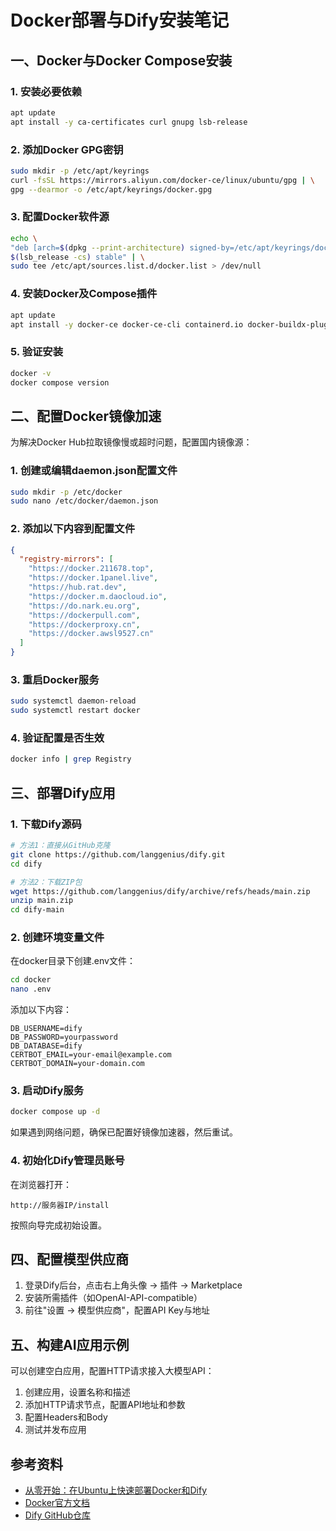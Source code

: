 # Docker部署与Dify安装笔记

## 一、Docker与Docker Compose安装

### 1. 安装必要依赖

```bash
apt update
apt install -y ca-certificates curl gnupg lsb-release
```

### 2. 添加Docker GPG密钥

```bash
sudo mkdir -p /etc/apt/keyrings
curl -fsSL https://mirrors.aliyun.com/docker-ce/linux/ubuntu/gpg | \
gpg --dearmor -o /etc/apt/keyrings/docker.gpg
```

### 3. 配置Docker软件源

```bash
echo \
"deb [arch=$(dpkg --print-architecture) signed-by=/etc/apt/keyrings/docker.gpg] https://mirrors.aliyun.com/docker-ce/linux/ubuntu \
$(lsb_release -cs) stable" | \
sudo tee /etc/apt/sources.list.d/docker.list > /dev/null
```

### 4. 安装Docker及Compose插件

```bash
apt update
apt install -y docker-ce docker-ce-cli containerd.io docker-buildx-plugin docker-compose-plugin
```

### 5. 验证安装

```bash
docker -v
docker compose version
```

## 二、配置Docker镜像加速

为解决Docker Hub拉取镜像慢或超时问题，配置国内镜像源：

### 1. 创建或编辑daemon.json配置文件

```bash
sudo mkdir -p /etc/docker
sudo nano /etc/docker/daemon.json
```

### 2. 添加以下内容到配置文件

```json
{
  "registry-mirrors": [
    "https://docker.211678.top",
    "https://docker.1panel.live",
    "https://hub.rat.dev",
    "https://docker.m.daocloud.io",
    "https://do.nark.eu.org",
    "https://dockerpull.com",
    "https://dockerproxy.cn",
    "https://docker.awsl9527.cn"
  ]
}
```

### 3. 重启Docker服务

```bash
sudo systemctl daemon-reload
sudo systemctl restart docker
```

### 4. 验证配置是否生效

```bash
docker info | grep Registry
```

## 三、部署Dify应用

### 1. 下载Dify源码

```bash
# 方法1：直接从GitHub克隆
git clone https://github.com/langgenius/dify.git
cd dify

# 方法2：下载ZIP包
wget https://github.com/langgenius/dify/archive/refs/heads/main.zip
unzip main.zip
cd dify-main
```

### 2. 创建环境变量文件

在docker目录下创建.env文件：

```bash
cd docker
nano .env
```

添加以下内容：

```
DB_USERNAME=dify
DB_PASSWORD=yourpassword
DB_DATABASE=dify
CERTBOT_EMAIL=your-email@example.com
CERTBOT_DOMAIN=your-domain.com
```

### 3. 启动Dify服务

```bash
docker compose up -d
```

如果遇到网络问题，确保已配置好镜像加速器，然后重试。

### 4. 初始化Dify管理员账号

在浏览器打开：
```
http://服务器IP/install
```

按照向导完成初始设置。

## 四、配置模型供应商

1. 登录Dify后台，点击右上角头像 → 插件 → Marketplace
2. 安装所需插件（如OpenAI-API-compatible）
3. 前往"设置 → 模型供应商"，配置API Key与地址

## 五、构建AI应用示例

可以创建空白应用，配置HTTP请求接入大模型API：

1. 创建应用，设置名称和描述
2. 添加HTTP请求节点，配置API地址和参数
3. 配置Headers和Body
4. 测试并发布应用

## 参考资料

- [从零开始：在Ubuntu上快速部署Docker和Dify](https://developer.aliyun.com/article/1680841)
- [Docker官方文档](https://docs.docker.com/)
- [Dify GitHub仓库](https://github.com/langgenius/dify)
